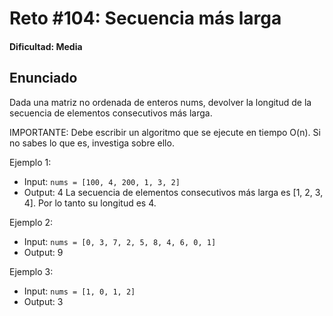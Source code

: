 # Reto #104: Secuencia más larga

#### Dificultad: Media

## Enunciado

Dada una matriz no ordenada de enteros nums, devolver la longitud de la secuencia de elementos consecutivos más larga.

IMPORTANTE: Debe escribir un algoritmo que se ejecute en tiempo O(n). Si no sabes lo que es, investiga sobre ello.

Ejemplo 1:

- Input: `nums = [100, 4, 200, 1, 3, 2]`
- Output: 4
  La secuencia de elementos consecutivos más larga es [1, 2, 3, 4]. Por lo tanto su longitud es 4.

Ejemplo 2:

- Input: `nums = [0, 3, 7, 2, 5, 8, 4, 6, 0, 1]`
- Output: 9

Ejemplo 3:

- Input: `nums = [1, 0, 1, 2]`
- Output: 3
